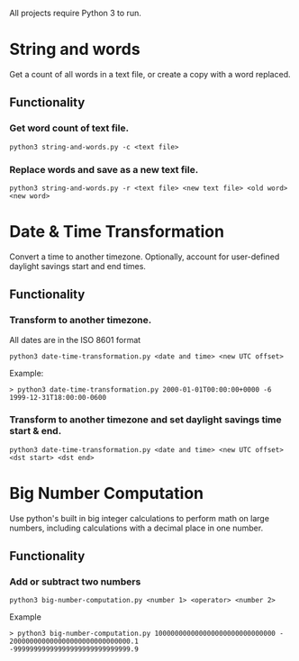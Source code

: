 All projects require Python 3 to run.
# String and words
Get a count of all words in a text file, or create a copy with a word replaced.
## Functionality
### Get word count of text file.
```
python3 string-and-words.py -c <text file>
``` 
### Replace words and save as a new text file.
```
python3 string-and-words.py -r <text file> <new text file> <old word> <new word>
```

# Date & Time Transformation
Convert a time to another timezone. Optionally, account for user-defined daylight savings start and end times.
## Functionality
### Transform to another timezone.
All dates are in the ISO 8601 format
```
python3 date-time-transformation.py <date and time> <new UTC offset>
```

Example:
```
> python3 date-time-transformation.py 2000-01-01T00:00:00+0000 -6
1999-12-31T18:00:00-0600
```
### Transform to another timezone and set daylight savings time start & end.
```
python3 date-time-transformation.py <date and time> <new UTC offset> <dst start> <dst end>
```

# Big Number Computation
Use python's built in big integer calculations to perform math on large numbers, including calculations with a decimal place in one number.
## Functionality
### Add or subtract two numbers
```
python3 big-number-computation.py <number 1> <operator> <number 2>
```
Example
```
> python3 big-number-computation.py 100000000000000000000000000000 - 200000000000000000000000000000.1
-99999999999999999999999999999.9
```